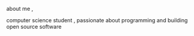 about me , <br/>

computer science student , passionate about programming and building open source software
